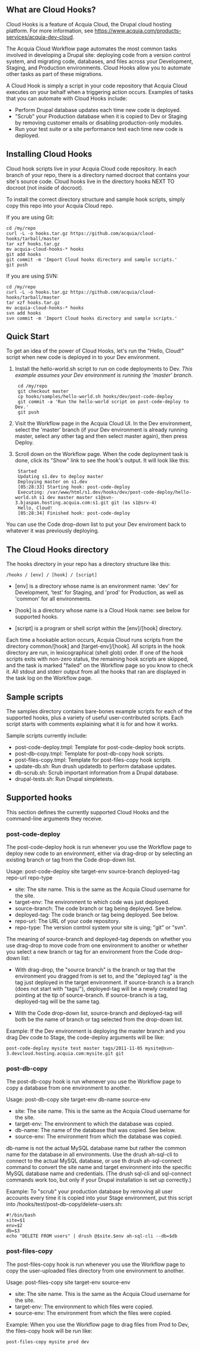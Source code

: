 ## What are Cloud Hooks?

Cloud Hooks is a feature of Acquia Cloud, the Drupal cloud hosting platform. For more information, see https://www.acquia.com/products-services/acquia-dev-cloud.

The Acquia Cloud Workflow page automates the most common tasks involved in developing a Drupal site: deploying code from a version control system, and migrating code, databases, and files across your Development, Staging, and Production environments. Cloud Hooks allow you to automate other tasks as part of these migrations.

A Cloud Hook is simply a script in your code repository that Acquia Cloud executes on your behalf when a triggering action occurs. Examples of tasks that you can automate with Cloud Hooks include:

* Perform Drupal database updates each time new code is deployed.
* "Scrub" your Production database when it is copied to Dev or Staging by removing customer emails or disabling production-only modules.
* Run your test suite or a site performance test each time new code is deployed.

## Installing Cloud Hooks

Cloud hook scripts live in your Acquia Cloud code repository. In each branch of your repo, there is a directory named docroot that contains your site's source code. Cloud hooks live in the directory hooks NEXT TO docroot (not inside of docroot). 

To install the correct directory structure and sample hook scripts, simply copy this repo into your Acquia Cloud repo.

If you are using Git:

    cd /my/repo
    curl -L -o hooks.tar.gz https://github.com/acquia/cloud-hooks/tarball/master
    tar xzf hooks.tar.gz
    mv acquia-cloud-hooks-* hooks
    git add hooks
    git commit -m 'Import Cloud hooks directory and sample scripts.'
    git push

If you are using SVN:

    cd /my/repo
    curl -L -o hooks.tar.gz https://github.com/acquia/cloud-hooks/tarball/master
    tar xzf hooks.tar.gz
    mv acquia-cloud-hooks-* hooks
    svn add hooks
    svn commit -m 'Import Cloud hooks directory and sample scripts.'

## Quick Start

To get an idea of the power of Cloud Hooks, let's run the "Hello, Cloud!" script when new code is deployed in to your Dev environment.

1. Install the hello-world.sh script to run on code deployments to Dev. *This example assumes your Dev environment is running the 'master' branch*.

        cd /my/repo
        git checkout master
        cp hooks/samples/hello-world.sh hooks/dev/post-code-deploy
        git commit -a 'Run the hello-world script on post-code-deploy to Dev.'
        git push

2. Visit the Workflow page in the Acquia Cloud UI. In the Dev environment, select the 'master' branch (if your Dev environment is already running master, select any other tag and then select master again), then press Deploy.

3. Scroll down on the Workflow page. When the code deployment task is done, click its "Show" link to see the hook's output. It will look like this:

        Started
        Updating s1.dev to deploy master
        Deploying master on s1.dev
        [05:28:33] Starting hook: post-code-deploy
        Executing: /var/www/html/s1.dev/hooks/dev/post-code-deploy/hello-world.sh s1 dev master master s1@svn-3.bjaspan.hosting.acquia.com:s1.git git (as s1@srv-4)
        Hello, Cloud!
        [05:28:34] Finished hook: post-code-deploy

You can use the Code drop-down list to put your Dev enviroment back to whatever it was previously deploying.

## The Cloud Hooks directory

The hooks directory in your repo has a directory structure like this:

    /hooks / [env] / [hook] / [script]

* [env] is a directory whose name is an environment name: 'dev' for Development, 'test' for Staging, and 'prod' for Production, as well as 'common' for all environments.

* [hook] is a directory whose name is a Cloud Hook name: see below for supported hooks.

* [script] is a program or shell script within the [env]/[hook] directory.

Each time a hookable action occurs, Acquia Cloud runs scripts from the directory common/[hook] and [target-env]/[hook]. All scripts in the hook directory are run, in lexicographical (shell glob) order. If one of the hook scripts exits with non-zero status, the remaining hook scripts are skipped, and the task is marked "failed" on the Workflow page so you know to check it. All stdout and stderr output from all the hooks that ran are displayed in the task log on the Workflow page.

## Sample scripts

The samples directory contains bare-bones example scripts for each of the supported hooks, plus a variety of useful user-contributed scripts. Each script starts with comments explaining what it is for and how it works.

Sample scripts currently include:

* post-code-deploy.tmpl: Template for post-code-deploy hook scripts.
* post-db-copy.tmpl: Template for post-db-copy hook scripts.
* post-files-copy.tmpl: Template for post-files-copy hook scripts.
* update-db.sh: Run drush updatedb to perform database updates.
* db-scrub.sh: Scrub important information from a Drupal database.
* drupal-tests.sh: Run Drupal simpletests.

## Supported hooks

This section defines the currently supported Cloud Hooks and the command-line arguments they receive.

### post-code-deploy

The post-code-deploy hook is run whenever you use the Workflow page to deploy new code to an environment, either via drag-drop or by selecting an existing branch or tag from the Code drop-down list.

Usage: post-code-deploy site target-env source-branch deployed-tag repo-url repo-type

* site: The site name. This is the same as the Acquia Cloud username for the site.
* target-env: The environment to which code was just deployed.
* source-branch: The code branch or tag being deployed. See below.
* deployed-tag: The code branch or tag being deployed. See below.
* repo-url: The URL of your code repository.
* repo-type: The version control system your site is uing; "git" or "svn".

The meaning of source-branch and deployed-tag depends on whether you use drag-drop to move code from one environment to another or whether you select a new branch or tag for an environment from the Code drop-down list:

* With drag-drop, the "source branch" is the branch or tag that the environment you dragged from is set to, and the "deployed tag" is the  tag just deployed in the target environment. If source-branch is a branch (does not start with "tags/"), deployed-tag will be a newly created tag pointing at the tip of source-branch. If source-branch is a tag, deployed-tag will be the same tag.

* With the Code drop-down list, source-branch and deployed-tag will both be the name of branch or tag selected from the drop-down list.

Example: If the Dev environment is deploying the master branch and you drag Dev code to Stage, the code-deploy arguments will be like:

    post-code-deploy mysite test master tags/2011-11-05 mysite@svn-3.devcloud.hosting.acquia.com:mysite.git git

### post-db-copy

The post-db-copy hook is run whenever you use the Workflow page to copy a database from one environment to another.

Usage: post-db-copy site target-env db-name source-env

* site: The site name. This is the same as the Acquia Cloud username for the site.
* target-env: The environment to which the database was copied.
* db-name: The name of the database that was copied. See below.
* source-env: The environment from which the database was copied.

db-name is not the actual MySQL database name but rather the common name for the database in all environments. Use the drush ah-sql-cli  to connect to the actual MySQL database, or use th drush ah-sql-connect command to convert the site name and target environment into the specific MySQL database name and credentials. (The drush sql-cli and sql-connect commands work too, but only if your Drupal installation is set up correctly.)

Example: To "scrub" your production database by removing all user accounts every time it is copied into your Stage environment, put this script into /hooks/test/post-db-copy/delete-users.sh:

    #!/bin/bash
    site=$1
    env=$2
    db=$3
    echo "DELETE FROM users" | drush @$site.$env ah-sql-cli --db=$db

### post-files-copy

The post-files-copy hook is run whenever you use the Workflow page to copy the user-uploaded files directory from one environment to another.

Usage: post-files-copy site target-env source-env

* site: The site name. This is the same as the Acquia Cloud username for the site.
* target-env: The environment to which files were copied.
* source-env: The environment from which the files were copied.

Example: When you use the Workflow page to drag files from Prod to Dev, the files-copy hook will be run like:

    post-files-copy mysite prod dev
